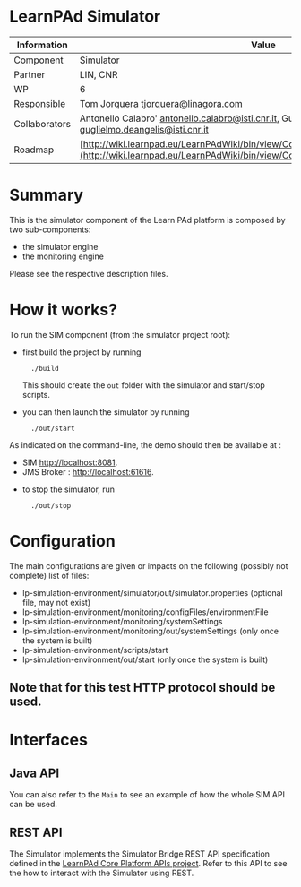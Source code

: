 LearnPAd Simulator
==================

Information   | Value
------------- | --------
Component     | Simulator
Partner       | LIN, CNR
WP            | 6
Responsible   | Tom Jorquera <tjorquera@linagora.com>
Collaborators |Antonello Calabro' <antonello.calabro@isti.cnr.it>, Guglielmo De Angelis <guglielmo.deangelis@isti.cnr.it>
Roadmap       | [http://wiki.learnpad.eu/LearnPAdWiki/bin/view/Component/Simulation+Environment+](http://wiki.learnpad.eu/LearnPAdWiki/bin/view/Component/Simulation+Environment+)

# Summary
This is the simulator component of the Learn PAd platform is composed by two sub-components:
 * the simulator engine
 * the monitoring engine

Please see the respective description files.

# How it works?
To run the SIM component (from the simulator project root):

- first build the project by running

        ./build

  This should create the `out` folder with the simulator and start/stop scripts.

- you can then launch the simulator by running

        ./out/start

As indicated on the command-line, the demo should then be available at :
 * SIM [http://localhost:8081](http://localhost:8081).
 * JMS Broker : [http://localhost:61616](http://localhost:61616).

- to stop the simulator, run

        ./out/stop

# Configuration
The main configurations are given or impacts on the following (possibly not complete) list of files:
 * lp-simulation-environment/simulator/out/simulator.properties (optional file, may not exist)
 * lp-simulation-environment/monitoring/configFiles/environmentFile
 * lp-simulation-environment/monitoring/systemSettings
 * lp-simulation-environment/monitoring/out/systemSettings (only once the system is built)
 * lp-simulation-environment/scripts/start 
 * lp-simulation-environment/out/start (only once the system is built)

## Note that for this test HTTP protocol should be used.

# Interfaces

## Java API

You can also refer to the `Main` to see an example of how the whole SIM API can be used.

## REST API
The Simulator implements the Simulator Bridge REST API specification defined in the [LearnPAd Core Platform APIs project](https://github.com/tomjorquera/learnpad/tree/master/lp-core-platform/lp-cp-apis/src/main/java/eu/learnpad/sim). Refer to this API to see the how to interact with the Simulator using REST.
